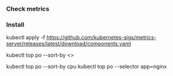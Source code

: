 ### Check metrics

### Install 
kubectl apply -f https://github.com/kubernetes-sigs/metrics-server/releases/latest/download/components.yaml

kubectl top po --sort-by <>

kubectl top po --sort-by cpu
kubectl top po --selector app=nginx